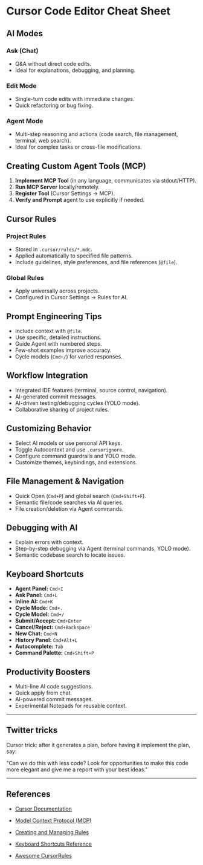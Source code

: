 # Cursor Code Editor Cheat Sheet

## AI Modes

### Ask (Chat)
- Q&A without direct code edits.
- Ideal for explanations, debugging, and planning.

### Edit Mode
- Single-turn code edits with immediate changes.
- Quick refactoring or bug fixing.

### Agent Mode
- Multi-step reasoning and actions (code search, file management, terminal, web search).
- Ideal for complex tasks or cross-file modifications.

## Creating Custom Agent Tools (MCP)
1. **Implement MCP Tool** (in any language, communicates via stdout/HTTP).
2. **Run MCP Server** locally/remotely.
3. **Register Tool** (Cursor Settings → MCP).
4. **Verify and Prompt** agent to use explicitly if needed.

## Cursor Rules

### Project Rules
- Stored in `.cursor/rules/*.mdc`.
- Applied automatically to specified file patterns.
- Include guidelines, style preferences, and file references (`@file`).

### Global Rules
- Apply universally across projects.
- Configured in Cursor Settings → Rules for AI.

## Prompt Engineering Tips
- Include context with `@file`.
- Use specific, detailed instructions.
- Guide Agent with numbered steps.
- Few-shot examples improve accuracy.
- Cycle models (`Cmd+/`) for varied responses.

## Workflow Integration
- Integrated IDE features (terminal, source control, navigation).
- AI-generated commit messages.
- AI-driven testing/debugging cycles (YOLO mode).
- Collaborative sharing of project rules.

## Customizing Behavior
- Select AI models or use personal API keys.
- Toggle Autocontext and use `.cursorignore`.
- Configure command guardrails and YOLO mode.
- Customize themes, keybindings, and extensions.

## File Management & Navigation
- Quick Open (`Cmd+P`) and global search (`Cmd+Shift+F`).
- Semantic file/code searches via AI queries.
- File creation/deletion via Agent commands.

## Debugging with AI
- Explain errors with context.
- Step-by-step debugging via Agent (terminal commands, YOLO mode).
- Semantic codebase search to locate issues.

## Keyboard Shortcuts
- **Agent Panel:** `Cmd+I`
- **Ask Panel:** `Cmd+L`
- **Inline AI:** `Cmd+K`
- **Cycle Mode:** `Cmd+.`
- **Cycle Model:** `Cmd+/`
- **Submit/Accept:** `Cmd+Enter`
- **Cancel/Reject:** `Cmd+Backspace`
- **New Chat:** `Cmd+N`
- **History Panel:** `Cmd+Alt+L`
- **Autocomplete:** `Tab`
- **Command Palette:** `Cmd+Shift+P`

## Productivity Boosters
- Multi-line AI code suggestions.
- Quick apply from chat.
- AI-powered commit messages.
- Experimental Notepads for reusable context.

---

## Twitter tricks
Cursor trick: after it generates a plan, before having it implement the plan, say:

"Can we do this with less code? Look for opportunities to make this code more elegant and give me a report with your best ideas."

---

## References
- [Cursor Documentation](https://cursor.sh/docs)
- [Model Context Protocol (MCP)](https://cursor.sh/docs/mcp)
- [Creating and Managing Rules](https://cursor.sh/docs/rules)
- [Keyboard Shortcuts Reference](https://cursor.sh/docs/shortcuts)

- [Awesome CursorRules](https://github.com/PatrickJS/awesome-cursorrules)